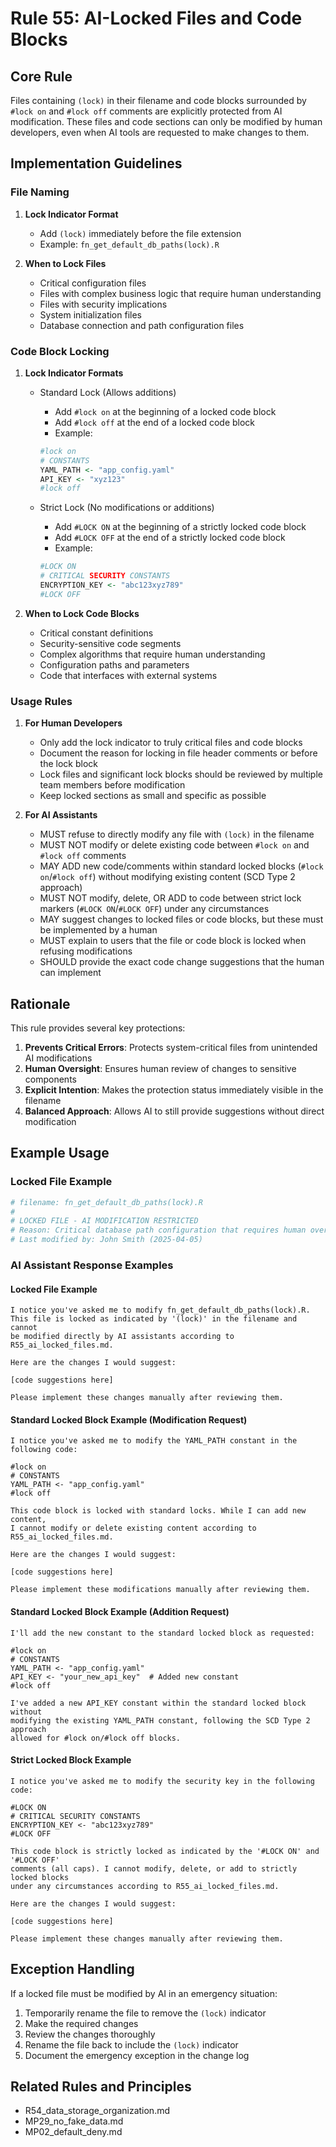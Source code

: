 # Rule 55: AI-Locked Files and Code Blocks

## Core Rule
Files containing `(lock)` in their filename and code blocks surrounded by `#lock on` and `#lock off` comments are explicitly protected from AI modification. These files and code sections can only be modified by human developers, even when AI tools are requested to make changes to them.

## Implementation Guidelines

### File Naming
1. **Lock Indicator Format**
   - Add `(lock)` immediately before the file extension
   - Example: `fn_get_default_db_paths(lock).R`

2. **When to Lock Files**
   - Critical configuration files
   - Files with complex business logic that require human understanding
   - Files with security implications
   - System initialization files
   - Database connection and path configuration files

### Code Block Locking
1. **Lock Indicator Formats**
   - Standard Lock (Allows additions)
     - Add `#lock on` at the beginning of a locked code block
     - Add `#lock off` at the end of a locked code block
     - Example:
     ```r
     #lock on
     # CONSTANTS
     YAML_PATH <- "app_config.yaml"
     API_KEY <- "xyz123"
     #lock off
     ```
   
   - Strict Lock (No modifications or additions)
     - Add `#LOCK ON` at the beginning of a strictly locked code block
     - Add `#LOCK OFF` at the end of a strictly locked code block
     - Example:
     ```r
     #LOCK ON
     # CRITICAL SECURITY CONSTANTS
     ENCRYPTION_KEY <- "abc123xyz789"
     #LOCK OFF
     ```

2. **When to Lock Code Blocks**
   - Critical constant definitions
   - Security-sensitive code segments
   - Complex algorithms that require human understanding
   - Configuration paths and parameters
   - Code that interfaces with external systems

### Usage Rules
1. **For Human Developers**
   - Only add the lock indicator to truly critical files and code blocks
   - Document the reason for locking in file header comments or before the lock block
   - Lock files and significant lock blocks should be reviewed by multiple team members before modification
   - Keep locked sections as small and specific as possible

2. **For AI Assistants**
   - MUST refuse to directly modify any file with `(lock)` in the filename
   - MUST NOT modify or delete existing code between `#lock on` and `#lock off` comments
   - MAY ADD new code/comments within standard locked blocks (`#lock on`/`#lock off`) without modifying existing content (SCD Type 2 approach)
   - MUST NOT modify, delete, OR ADD to code between strict lock markers (`#LOCK ON`/`#LOCK OFF`) under any circumstances
   - MAY suggest changes to locked files or code blocks, but these must be implemented by a human
   - MUST explain to users that the file or code block is locked when refusing modifications
   - SHOULD provide the exact code change suggestions that the human can implement

## Rationale
This rule provides several key protections:

1. **Prevents Critical Errors**: Protects system-critical files from unintended AI modifications
2. **Human Oversight**: Ensures human review of changes to sensitive components
3. **Explicit Intention**: Makes the protection status immediately visible in the filename
4. **Balanced Approach**: Allows AI to still provide suggestions without direct modification

## Example Usage

### Locked File Example
```r
# filename: fn_get_default_db_paths(lock).R
#
# LOCKED FILE - AI MODIFICATION RESTRICTED
# Reason: Critical database path configuration that requires human oversight
# Last modified by: John Smith (2025-04-05)
```

### AI Assistant Response Examples

#### Locked File Example
```
I notice you've asked me to modify fn_get_default_db_paths(lock).R. 
This file is locked as indicated by '(lock)' in the filename and cannot
be modified directly by AI assistants according to R55_ai_locked_files.md.

Here are the changes I would suggest:

[code suggestions here]

Please implement these changes manually after reviewing them.
```

#### Standard Locked Block Example (Modification Request)
```
I notice you've asked me to modify the YAML_PATH constant in the following code:

#lock on
# CONSTANTS
YAML_PATH <- "app_config.yaml"
#lock off

This code block is locked with standard locks. While I can add new content, 
I cannot modify or delete existing content according to R55_ai_locked_files.md.

Here are the changes I would suggest:

[code suggestions here]

Please implement these modifications manually after reviewing them.
```

#### Standard Locked Block Example (Addition Request)
```
I'll add the new constant to the standard locked block as requested:

#lock on
# CONSTANTS
YAML_PATH <- "app_config.yaml"
API_KEY <- "your_new_api_key"  # Added new constant
#lock off

I've added a new API_KEY constant within the standard locked block without 
modifying the existing YAML_PATH constant, following the SCD Type 2 approach 
allowed for #lock on/#lock off blocks.
```

#### Strict Locked Block Example
```
I notice you've asked me to modify the security key in the following code:

#LOCK ON
# CRITICAL SECURITY CONSTANTS
ENCRYPTION_KEY <- "abc123xyz789"
#LOCK OFF

This code block is strictly locked as indicated by the '#LOCK ON' and '#LOCK OFF' 
comments (all caps). I cannot modify, delete, or add to strictly locked blocks 
under any circumstances according to R55_ai_locked_files.md.

Here are the changes I would suggest:

[code suggestions here]

Please implement these changes manually after reviewing them.
```

## Exception Handling
If a locked file must be modified by AI in an emergency situation:

1. Temporarily rename the file to remove the `(lock)` indicator
2. Make the required changes 
3. Review the changes thoroughly
4. Rename the file back to include the `(lock)` indicator
5. Document the emergency exception in the change log

## Related Rules and Principles
- R54_data_storage_organization.md
- MP29_no_fake_data.md
- MP02_default_deny.md